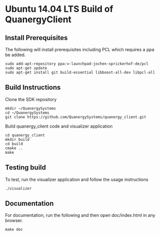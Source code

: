 # Ubuntu 14.04 LTS Build of QuanergyClient

## Install Prerequisites
The following will install prerequisites including PCL which requires a ppa be added.
```
sudo add-apt-repository ppa:v-launchpad-jochen-sprickerhof-de/pcl
sudo apt-get update
sudo apt-get install git build-essential libboost-all-dev libpcl-all 
```
## Build Instructions
Clone the SDK repository
```
mkdir ~/QuanergySystems
cd ~/QuanergySystems
git clone https://github.com/QuanergySystems/quanergy_client.git
```
Build quanergy_client code and visualizer application
```
cd quanergy_client
mkdir build
cd build
cmake ..
make
```
## Testing build
To test, run the visualizer application and follow the usage instructions
```
./visualizer 
```
## Documentation
For documentation, run the following and then open doc/index.html in any browser.
```
make doc
```
